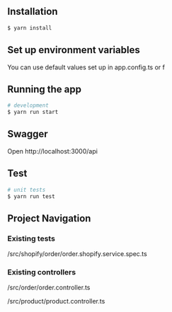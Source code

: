 ## Installation

```bash
$ yarn install
```

## Set up environment variables

You can use default values set up in app.config.ts
or f

## Running the app

```bash
# development
$ yarn run start
```

## Swagger

Open http://localhost:3000/api

## Test

```bash
# unit tests
$ yarn run test

```

## Project Navigation

### Existing tests

/src/shopify/order/order.shopify.service.spec.ts

### Existing controllers

/src/order/order.controller.ts

/src/product/product.controller.ts
